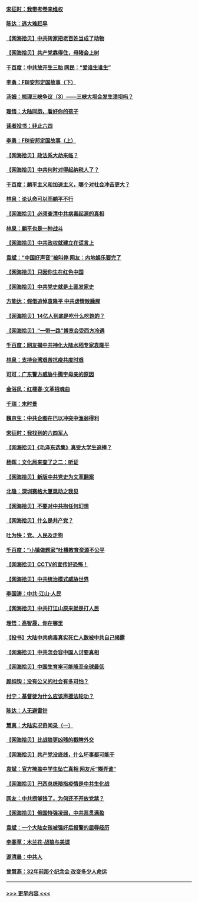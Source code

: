 #### [宋征时：我带考卷来维权](../pages/nsc993/n12994088.md?t=06030502) 
#### [陈达：逃大难赶早](../pages/nsc993/n12993569.md?t=06030502) 
#### [【网海拾贝】中共砖家把老百姓当成了动物](../pages/nsc993/n12993483.md?t=06030502) 
#### [【网海拾贝】共产党靠得住，母猪会上树](../pages/nsc993/n12990730.md?t=06030502) 
#### [千百度：中共放开生三胎 网民：“爱谁生谁生”](../pages/nsc993/n12990644.md?t=06030502) 
#### [李勇：FBI安邦定国故事（下）](../pages/nsc993/n12987854.md?t=06030502) 
#### [汤姆：梳理三峡争议（3）——三峡大坝会发生溃坝吗？](../pages/nsc993/n12989806.md?t=06030502) 
#### [理悟：大陆同胞，看好你的孩子](../pages/nsc993/n12989778.md?t=06030502) 
#### [读者投书：非止六四](../pages/nsc993/n12989673.md?t=06030502) 
#### [李勇：FBI安邦定国故事（上）](../pages/nsc993/n12987749.md?t=06030502) 
#### [【网海拾贝】政法系大劫来临？](../pages/nsc993/n12987596.md?t=06030502) 
#### [【网海拾贝】中共何时对得起纳税人了？](../pages/nsc993/n12985578.md?t=06030502) 
#### [千百度：躺平主义和加速主义，哪个对社会冲击更大？](../pages/nsc993/n12985512.md?t=06030502) 
#### [林泉：论认命可以而躺平不行](../pages/nsc993/n12985505.md?t=06030502) 
#### [【网海拾贝】必须查清中共病毒起源的真相](../pages/nsc993/n12984276.md?t=06030502) 
#### [林泉：躺平也是一种战斗](../pages/nsc993/n12984194.md?t=06030502) 
#### [【网海拾贝】中共政权就建立在谎言上](../pages/nsc993/n12981880.md?t=06030502) 
#### [袁斌：“中国好声音”被叫停 网友：内地娱乐要完了](../pages/nsc993/n12981826.md?t=06030502) 
#### [【网海拾贝】只因你生在红色中国](../pages/nsc993/n12979096.md?t=06030502) 
#### [【网海拾贝】中共党史就是土匪发家史](../pages/nsc993/n12976478.md?t=06030502) 
#### [方能达：假借追悼袁隆平 中共虚情散臊腥](../pages/nsc993/n12976396.md?t=06030502) 
#### [【网海拾贝】14亿人到底是吃什么吃饱的？](../pages/nsc993/n12974125.md?t=06030502) 
#### [【网海拾贝】“一带一路”博览会受西方冷遇](../pages/nsc993/n12971787.md?t=06030502) 
#### [千百度：网友揭中共神化大陆水稻专家袁隆平](../pages/nsc993/n12971733.md?t=06030502) 
#### [林泉：支持台湾艰苦抗疫共度时艰](../pages/nsc993/n12971350.md?t=06030502) 
#### [可可：广东警方威胁牛腾宇母亲的原因](../pages/nsc993/n12971100.md?t=06030502) 
#### [金浴凤：红楼春·文革招魂曲](../pages/nsc993/n12970354.md?t=06030502) 
#### [千瑞：末时景](../pages/nsc993/n12970337.md?t=06030502) 
#### [魏京生：中共企图在巴以冲突中渔翁得利](../pages/nsc993/n12970286.md?t=06030502) 
#### [宋征时：我找到的六四军人](../pages/nsc993/n12970213.md?t=06030502) 
#### [【网海拾贝】《毛泽东选集》真受大学生追捧？](../pages/nsc993/n12968779.md?t=06030502) 
#### [杨晖：文化局来查了之二：听证](../pages/nsc993/n12966528.md?t=06030502) 
#### [【网海拾贝】新版中共党史为文革翻案](../pages/nsc993/n12967526.md?t=06030502) 
#### [北隐：深圳赛格大厦晃动之我见](../pages/nsc993/n12967393.md?t=06030502) 
#### [【网海拾贝】不要对中共抱任何幻想](../pages/nsc993/n12965222.md?t=06030502) 
#### [【网海拾贝】什么是共产党？](../pages/nsc993/n12962781.md?t=06030502) 
#### [吐为快：党、人民及走狗](../pages/nsc993/n12962747.md?t=06030502) 
#### [千百度：“小镇做题家”吐槽教育资源不公平](../pages/nsc993/n12962705.md?t=06030502) 
#### [【网海拾贝】CCTV的宣传好恐怖！](../pages/nsc993/n12959984.md?t=06030502) 
#### [【网海拾贝】中共统治模式威胁世界](../pages/nsc993/n12957622.md?t=06030502) 
#### [李国涛：中共‧江山‧人民](../pages/nsc993/n12957502.md?t=06030502) 
#### [【网海拾贝】中共打江山原来就是打人民](../pages/nsc993/n12954345.md?t=06030502) 
#### [理悟：高智晟，你在哪里](../pages/nsc993/n12953115.md?t=06030502) 
#### [【投书】大陆中共病毒真实死亡人数被中共自己揭露](../pages/nsc993/n12953050.md?t=06030502) 
#### [【网海拾贝】中共怎会容中国人讨要真相](../pages/nsc993/n12952161.md?t=06030502) 
#### [【网海拾贝】中国生育率可能降至全球最低](../pages/nsc993/n12948793.md?t=06030502) 
#### [颜纯钩：没有公义的社会有多可怕？](../pages/nsc993/n12947626.md?t=06030502) 
#### [付宁：基督徒为什么应该声援法轮功？](../pages/nsc993/n12947233.md?t=06030502) 
#### [陈达：人无避雷针](../pages/nsc993/n12947098.md?t=06030502) 
#### [慧真：大陆实况奇闻录（一）](../pages/nsc993/n12945811.md?t=06030502) 
#### [【网海拾贝】比战狼更凶残的戳瞎外交](../pages/nsc993/n12945717.md?t=06030502) 
#### [【网海拾贝】共产党没底线，什么坏事都可能干](../pages/nsc993/n12942090.md?t=06030502) 
#### [袁斌：官方掩盖中学生坠亡真相 网友斥“糊弄谁”](../pages/nsc993/n12942029.md?t=06030502) 
#### [【网海拾贝】巴西总统暗指疫情是中共生化战](../pages/nsc993/n12938999.md?t=06030502) 
#### [网友：中共捞够钱了，为何还不开放党禁？](../pages/nsc993/n12938952.md?t=06030502) 
#### [【网海拾贝】俄国恃强凌弱，中共恶贯满盈](../pages/nsc993/n12936626.md?t=06030502) 
#### [袁斌：一个大陆女孩被强奸后报警的屈辱经历](../pages/nsc993/n12936547.md?t=06030502) 
#### [李春草：木兰花·战狼与美谍](../pages/nsc993/n12935995.md?t=06030502) 
#### [源清晨：中共人](../pages/nsc993/n12935589.md?t=06030502) 
#### [曾慧燕：32年前那个纪念会 改变多少人命运](../pages/nsc993/n12934233.md?t=06030502) 

----
#### [ >>> 更早内容 <<< ](../indexes/nsc993-earlier.md)
